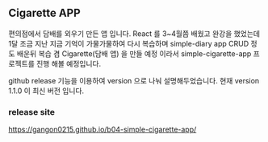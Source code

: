 ## Cigarette APP

편의점에서 담배를 외우기 만든 앱 입니다.
React 를 3~4월쯤 배웠고 완강을 했었는데 1달 조금 지난 지금 기억이 가물가물하여 다시 복습하며 simple-diary app CRUD 정도 배운뒤 복습 겸 Cigarette(담배 앱) 을 만들 예정 이라서 simple-cigarette-app 프로젝트를 진행 해볼 예정입니다.

github release 기능을 이용하여 version 으로 나눠 설명해두었습니다.
현재 version 1.1.0 이 최신 버전 입니다.

### release site
https://gangon0215.github.io/b04-simple-cigarette-app/
